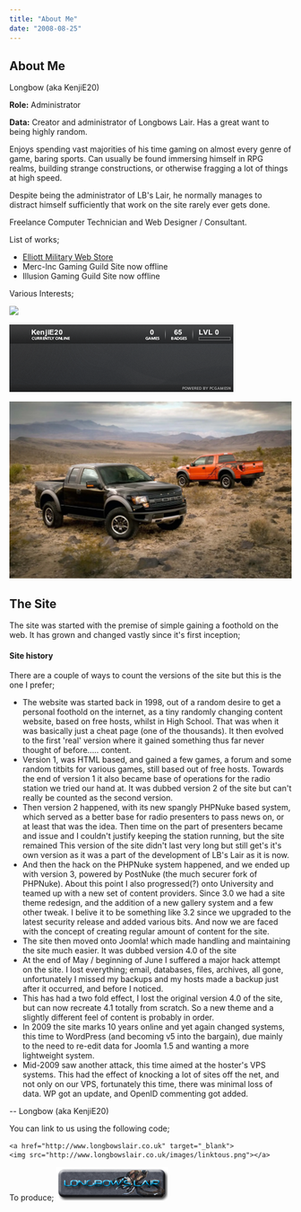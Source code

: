 ```yaml
---
title: "About Me"
date: "2008-08-25"
---
```


## About Me

Longbow (aka KenjiE20)

**Role:** Administrator

**Data:** Creator and administrator of Longbows Lair. Has a great want to being highly random.

Enjoys spending vast majorities of his time gaming on almost every genre of game, baring sports. Can usually be found immersing himself in RPG realms, building strange constructions, or otherwise fragging a lot of things at high speed.

Despite being the administrator of LB's Lair, he normally manages to distract himself sufficiently that work on the site rarely ever gets done.

Freelance Computer Technician and Web Designer / Consultant.

List of works;

- [Elliott Military Web Store](http://www.elliottmilitary.co.uk)
- Merc-Inc Gaming Guild Site now offline
- Illusion Gaming Guild Site now offline

Various Interests;

[![](http://sig.anidb.net/images/signatures/7359/ue600/)](http://sig.anidb.net/redirect/7359/ue600/)

[![](images/76561197993935169.png)](http://steamsignature.com)

[![Raptr Forum Signature](images/fs_overall.png)](http://raptr.com/KenjiE20?src=em_all)

## The Site

The site was started with the premise of simple gaining a foothold on the web. It has grown and changed vastly since it's first inception;

#### Site history

There are a couple of ways to count the versions of the site but this is the one I prefer;

- The website was started back in 1998, out of a random desire to get a personal foothold on the internet, as a tiny randomly changing content website, based on free hosts, whilst in High School. That was when it was basically just a cheat page (one of the thousands). It then evolved to the first 'real' version where it gained something thus far never thought of before..... content.
- Version 1, was HTML based, and gained a few games, a forum and some random titbits for various games, still based out of free hosts. Towards the end of version 1 it also became base of operations for the radio station we tried our hand at. It was dubbed version 2 of the site but can't really be counted as the second version.
- Then version 2 happened, with its new spangly PHPNuke based system, which served as a better base for radio presenters to pass news on, or at least that was the idea. Then time on the part of presenters became and issue and I couldn't justify keeping the station running, but the site remained This version of the site didn't last very long but still get's it's own version as it was a part of the development of LB's Lair as it is now.
- And then the hack on the PHPNuke system happened, and we ended up with version 3, powered by PostNuke (the much securer fork of PHPNuke). About this point I also progressed(?) onto University and teamed up with a new set of content providers. Since 3.0 we had a site theme redesign, and the addition of a new gallery system and a few other tweak. I belive it to be something like 3.2 since we upgraded to the latest security release and added various bits. And now we are faced with the concept of creating regular amount of content for the site.
- The site then moved onto Joomla! which made handling and maintaining the site much easier. It was dubbed version 4.0 of the site
- At the end of May / beginning of June I suffered a major hack attempt on the site. I lost everything; email, databases, files, archives, all gone, unfortunately I missed my backups and my hosts made a backup just after it occurred, and before I noticed.
- This has had a two fold effect, I lost the original version 4.0 of the site, but can now recreate 4.1 totally from scratch. So a new theme and a slightly different feel of content is probably in order.
- In 2009 the site marks 10 years online and yet again changed systems, this time to WordPress (and becoming v5 into the bargain), due mainly to the need to re-edit data for Joomla 1.5 and wanting a more lightweight system.
- Mid-2009 saw another attack, this time aimed at the hoster's VPS systems. This had the effect of knocking a lot of sites off the net, and not only on our VPS, fortunately this time, there was minimal loss of data. WP got an update, and OpenID commenting got added.

\-- Longbow (aka KenjiE20)

You can link to us using the following code;

```
<a href="http://www.longbowslair.co.uk" target="_blank">
<img src="http://www.longbowslair.co.uk/images/linktous.png"></a>
```

To produce; [![](images/linktous.png)](http://www.longbowslair.co.uk)
